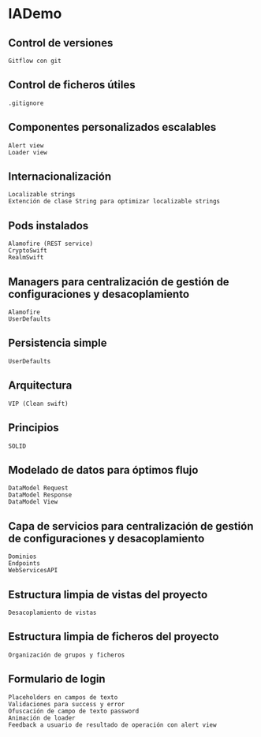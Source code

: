 # IADemo

 ## Control de versiones
	Gitflow con git
  
## Control de ficheros útiles
	.gitignore
  
## Componentes personalizados escalables
	Alert view
	Loader view
  
## Internacionalización
	Localizable strings
	Extención de clase String para optimizar localizable strings
  
## Pods instalados
	Alamofire (REST service)
	CryptoSwift
	RealmSwift
  
## Managers para centralización de gestión de configuraciones y desacoplamiento
	Alamofire
	UserDefaults
  
## Persistencia simple
	UserDefaults
  
## Arquitectura
	VIP (Clean swift)
	
## Principios
	SOLID
	
## Modelado de datos para óptimos flujo
	DataModel Request
	DataModel Response
	DataModel View
  
## Capa de servicios para centralización de gestión de configuraciones y desacoplamiento
	Dominios
	Endpoints
	WebServicesAPI
	
## Estructura limpia de vistas del proyecto
	Desacoplamiento de vistas
	
## Estructura limpia de ficheros del proyecto
	Organización de grupos y ficheros
  
## Formulario de login
	Placeholders en campos de texto
	Validaciones para success y error
	Ofuscación de campo de texto password
	Animación de loader
	Feedback a usuario de resultado de operación con alert view
